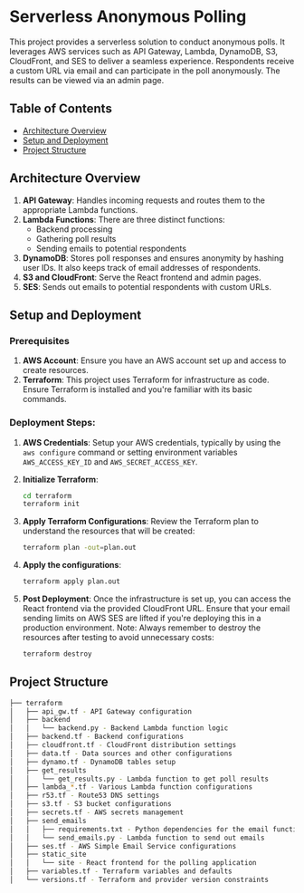 # Serverless Anonymous Polling

This project provides a serverless solution to conduct anonymous polls. It leverages AWS services such as API Gateway, Lambda, DynamoDB, S3, CloudFront, and SES to deliver a seamless experience. Respondents receive a custom URL via email and can participate in the poll anonymously. The results can be viewed via an admin page.

## Table of Contents

- [Architecture Overview](#architecture-overview)
- [Setup and Deployment](#setup-and-deployment)
- [Project Structure](#project-structure)

## Architecture Overview

1. **API Gateway**: Handles incoming requests and routes them to the appropriate Lambda functions.
2. **Lambda Functions**: There are three distinct functions:
   - Backend processing
   - Gathering poll results
   - Sending emails to potential respondents
3. **DynamoDB**: Stores poll responses and ensures anonymity by hashing user IDs. It also keeps track of email addresses of respondents.
4. **S3 and CloudFront**: Serve the React frontend and admin pages.
5. **SES**: Sends out emails to potential respondents with custom URLs.

## Setup and Deployment

### Prerequisites

1. **AWS Account**: Ensure you have an AWS account set up and access to create resources.
2. **Terraform**: This project uses Terraform for infrastructure as code. Ensure Terraform is installed and you're familiar with its basic commands.

### Deployment Steps:

1. **AWS Credentials**: Setup your AWS credentials, typically by using the `aws configure` command or setting environment variables `AWS_ACCESS_KEY_ID` and `AWS_SECRET_ACCESS_KEY`.

2. **Initialize Terraform**:
    ```bash
    cd terraform
    terraform init
    ```
3. **Apply Terraform Configurations**:
Review the Terraform plan to understand the resources that will be created:
    ```bash
    terraform plan -out=plan.out
    ```
4. **Apply the configurations**:
    ```bash
    terraform apply plan.out
    ```
5. **Post Deployment**:
Once the infrastructure is set up, you can access the React frontend via the provided CloudFront URL. Ensure that your email sending limits on AWS SES are lifted if you're deploying this in a production environment.
Note: Always remember to destroy the resources after testing to avoid unnecessary costs:
    ```bash
    terraform destroy
    ```
## Project Structure
```bash
├── terraform
│   ├── api_gw.tf - API Gateway configuration
│   ├── backend
│   │   └── backend.py - Backend Lambda function logic
│   ├── backend.tf - Backend configurations
│   ├── cloudfront.tf - CloudFront distribution settings
│   ├── data.tf - Data sources and other configurations
│   ├── dynamo.tf - DynamoDB tables setup
│   ├── get_results
│   │   └── get_results.py - Lambda function to get poll results
│   ├── lambda_*.tf - Various Lambda function configurations
│   ├── r53.tf - Route53 DNS settings
│   ├── s3.tf - S3 bucket configurations
│   ├── secrets.tf - AWS secrets management
│   ├── send_emails
│   │   ├── requirements.txt - Python dependencies for the email function
│   │   └── send_emails.py - Lambda function to send out emails
│   ├── ses.tf - AWS Simple Email Service configurations
│   ├── static_site
│   │   └── site - React frontend for the polling application
│   ├── variables.tf - Terraform variables and defaults
│   └── versions.tf - Terraform and provider version constraints

```

